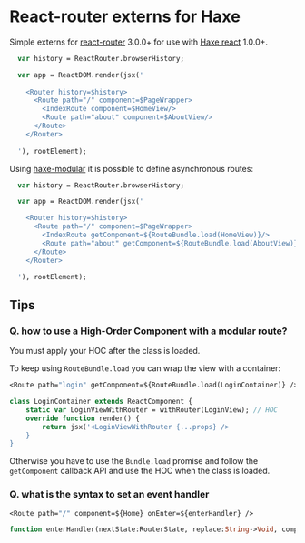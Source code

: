 # React-router externs for Haxe

Simple externs for [react-router](https://github.com/ReactTraining/react-router) 3.0.0+ 
for use with [Haxe react](https://github.com/massiveinteractive/haxe-react) 1.0.0+.

```haxe
  var history = ReactRouter.browserHistory;

  var app = ReactDOM.render(jsx('
  
    <Router history=$history>
      <Route path="/" component=$PageWrapper>
        <IndexRoute component=$HomeView/>
        <Route path="about" component=$AboutView/>
      </Route>
    </Router>
      
  '), rootElement);
```

Using [haxe-modular](https://github.com/elsassph/haxe-modular) it is possible to define asynchronous routes:

```haxe
  var history = ReactRouter.browserHistory;

  var app = ReactDOM.render(jsx('

    <Router history=$history>
      <Route path="/" component=$PageWrapper>
        <IndexRoute getComponent=${RouteBundle.load(HomeView)}/>
        <Route path="about" getComponent=${RouteBundle.load(AboutView)}/>
      </Route>
    </Router>

  '), rootElement);
````

## Tips

### Q. how to use a High-Order Component with a modular route?

You must apply your HOC after the class is loaded.

To keep using `RouteBundle.load` you can wrap the view with a container:

```haxe
<Route path="login" getComponent=${RouteBundle.load(LoginContainer)} />

class LoginContainer extends ReactComponent {
    static var LoginViewWithRouter = withRouter(LoginView); // HOC
    override function render() {
        return jsx('<LoginViewWithRouter {...props} />
    }
}
```
Otherwise you have to use the `Bundle.load` promise and follow the `getComponent` 
callback API and use the HOC when the class is loaded.

### Q. what is the syntax to set an event handler

```haxe
<Route path="/" component=${Home} onEnter=${enterHandler} />

function enterHandler(nextState:RouterState, replace:String->Void, completed:Void->Void)
```
